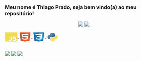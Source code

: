 ### Meu nome é Thiago Prado, seja bem vindo(a) ao meu repositório!


<div align="center">
  <a href="https://github.com/sdprado">
  <img height="180em" src="https://github-readme-stats.vercel.app/api?username=sdprado&show_icons=true&theme=dark&include_all_commits=true&count_private=true"/>
  <img height="180em" src="https://github-readme-stats.vercel.app/api/top-langs/?username=sdprado&layout=compact&langs_count=7&theme=dark"/>
</div>
    
<div style="display: inline_block"><br>
  <img align="center" alt="Prado-Js" height="30" width="40" src="https://raw.githubusercontent.com/devicons/devicon/master/icons/javascript/javascript-plain.svg">
  <img align="center" alt="Prado-HTML" height="30" width="40" src="https://raw.githubusercontent.com/devicons/devicon/master/icons/html5/html5-original.svg">
  <img align="center" alt="Prado-CSS" height="30" width="40" src="https://raw.githubusercontent.com/devicons/devicon/master/icons/css3/css3-original.svg">
  <img align="center" alt="Prado-Python" height="30" width="40" src="https://raw.githubusercontent.com/devicons/devicon/master/icons/python/python-original.svg">
  

</div>
    
  ##
 
<div> 
  
  <a href="https://www.instagram.com/prado_dev/" target="_blank"><img src="https://img.shields.io/badge/-Instagram-%23E4405F?style=for-the-badge&logo=instagram&logoColor=white" target="_blank"></a>
  <a href = "mailto:sdprado745@gmail.com"><img src="https://img.shields.io/badge/-Gmail-%23333?style=for-the-badge&logo=gmail&logoColor=white" target="_blank"></a>
  <a href="https://www.linkedin.com/in/devthiagoprado/" target="_blank"><img src="https://img.shields.io/badge/-LinkedIn-%230077B5?style=for-the-badge&logo=linkedin&logoColor=white" target="_blank"></a> 

</div>
